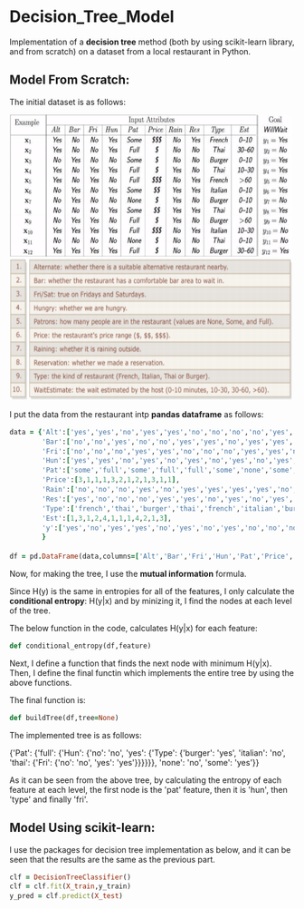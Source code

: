 # Decision_Tree_Model
Implementation of a **decision tree** method (both by using scikit-learn library, and from scratch) on a dataset from a local restaurant in Python.

<h2>Model From Scratch:</h2>

The initial dataset is as follows:

<img src="1.png" width="500" height="250">

<img src="2.png" width="500" height="250">

I put the data from the restaurant intp **pandas dataframe** as follows:

```ruby
data = {'Alt':['yes','yes','no','yes','yes','no','no','no','no','yes','no','yes'],
        'Bar':['no','no','yes','no','no','yes','yes','no','yes','yes','no','yes'],
        'Fri':['no','no','no','yes','yes','no','no','no','yes','yes','no','yes'],
        'Hun':['yes','yes','no','yes','no','yes','no','yes','no','yes','no','yes'],
        'Pat':['some','full','some','full','full','some','none','some','full','full','none','full'],
        'Price':[3,1,1,1,3,2,1,2,1,3,1,1],
        'Rain':['no','no','no','yes','no','yes','yes','yes','yes','no','no','no'],
        'Res':['yes','no','no','no','yes','yes','no','yes','no','yes','no','no'],
        'Type':['french','thai','burger','thai','french','italian','burger','thai','burger','italian','thai','burger'],
        'Est':[1,3,1,2,4,1,1,1,4,2,1,3],
        'y':['yes','no','yes','yes','no','yes','no','yes','no','no','no','yes']
        }

df = pd.DataFrame(data,columns=['Alt','Bar','Fri','Hun','Pat','Price','Rain','Res','Type','Est','y'])
```

Now, for making the tree, I use the **mutual information** formula.

Since H(y) is the same in entropies for all of the features, I only calculate the **conditional entropy**: H(y|x) and by minizing it, I find the nodes at each level of the tree.

The below function in the code, calculates H(y|x) for each feature:

```ruby
def conditional_entropy(df,feature)
```

Next, I define a function that finds the next node with minimum H(y|x). Then, I define the final functin which implements the entire tree by using the above functions.

The final function is:

```ruby
def buildTree(df,tree=None)
```

The implemented tree is as follows:

{'Pat': {'full': {'Hun': {'no': 'no',
                          'yes': {'Type': {'burger': 'yes',
                                           'italian': 'no',
                                           'thai': {'Fri': {'no': 'no',
                                                            'yes': 'yes'}}}}}},
         'none': 'no',
         'some': 'yes'}}

As it can be seen from the above tree, by calculating the entropy of each feature at each level, the first node is the 'pat' feature, then it is 'hun', then 'type' and finally 'fri'.

<h2>Model Using scikit-learn:</h2>

I use the packages for decision tree implementation as below, and it can be seen that the results are the same as the previous part.

```ruby
clf = DecisionTreeClassifier()
clf = clf.fit(X_train,y_train)
y_pred = clf.predict(X_test)
```
         
         
